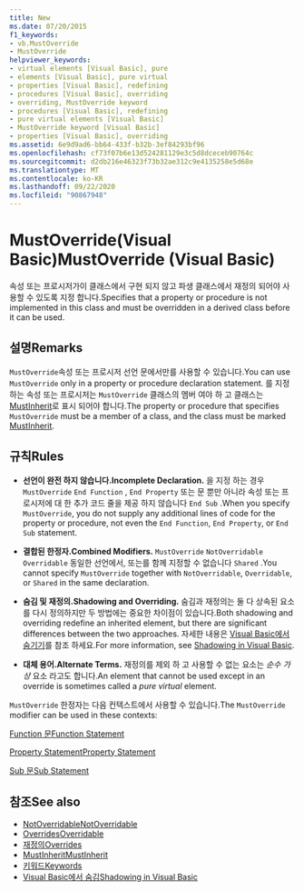 ```yaml
---
title: New
ms.date: 07/20/2015
f1_keywords:
- vb.MustOverride
- MustOverride
helpviewer_keywords:
- virtual elements [Visual Basic], pure
- elements [Visual Basic], pure virtual
- properties [Visual Basic], redefining
- procedures [Visual Basic], overriding
- overriding, MustOverride keyword
- procedures [Visual Basic], redefining
- pure virtual elements [Visual Basic]
- MustOverride keyword [Visual Basic]
- properties [Visual Basic], overriding
ms.assetid: 6e9d9ad6-bb64-433f-b32b-3ef84293bf96
ms.openlocfilehash: cf73f07b6e13d524281129e3c5d8dceceb90764c
ms.sourcegitcommit: d2db216e46323f73b32ae312c9e4135258e5d68e
ms.translationtype: MT
ms.contentlocale: ko-KR
ms.lasthandoff: 09/22/2020
ms.locfileid: "90867948"
---
```

# <a name="mustoverride-visual-basic"></a><span data-ttu-id="5aca2-102">MustOverride(Visual Basic)</span><span class="sxs-lookup"><span data-stu-id="5aca2-102">MustOverride (Visual Basic)</span></span>

<span data-ttu-id="5aca2-103">속성 또는 프로시저가이 클래스에서 구현 되지 않고 파생 클래스에서 재정의 되어야 사용할 수 있도록 지정 합니다.</span><span class="sxs-lookup"><span data-stu-id="5aca2-103">Specifies that a property or procedure is not implemented in this class and must be overridden in a derived class before it can be used.</span></span>  
  
## <a name="remarks"></a><span data-ttu-id="5aca2-104">설명</span><span class="sxs-lookup"><span data-stu-id="5aca2-104">Remarks</span></span>  

 <span data-ttu-id="5aca2-105">`MustOverride`속성 또는 프로시저 선언 문에서만를 사용할 수 있습니다.</span><span class="sxs-lookup"><span data-stu-id="5aca2-105">You can use `MustOverride` only in a property or procedure declaration statement.</span></span> <span data-ttu-id="5aca2-106">를 지정 하는 속성 또는 프로시저는 `MustOverride` 클래스의 멤버 여야 하 고 클래스는 [MustInherit](mustinherit.md)로 표시 되어야 합니다.</span><span class="sxs-lookup"><span data-stu-id="5aca2-106">The property or procedure that specifies `MustOverride` must be a member of a class, and the class must be marked [MustInherit](mustinherit.md).</span></span>  
  
## <a name="rules"></a><span data-ttu-id="5aca2-107">규칙</span><span class="sxs-lookup"><span data-stu-id="5aca2-107">Rules</span></span>  
  
- <span data-ttu-id="5aca2-108">**선언이 완전 하지 않습니다.**</span><span class="sxs-lookup"><span data-stu-id="5aca2-108">**Incomplete Declaration.**</span></span> <span data-ttu-id="5aca2-109">을 지정 하는 경우 `MustOverride` `End Function` , `End Property` 또는 문 뿐만 아니라 속성 또는 프로시저에 대 한 추가 코드 줄을 제공 하지 않습니다 `End Sub` .</span><span class="sxs-lookup"><span data-stu-id="5aca2-109">When you specify `MustOverride`, you do not supply any additional lines of code for the property or procedure, not even the `End Function`, `End Property`, or `End Sub` statement.</span></span>  
  
- <span data-ttu-id="5aca2-110">**결합된 한정자.**</span><span class="sxs-lookup"><span data-stu-id="5aca2-110">**Combined Modifiers.**</span></span> <span data-ttu-id="5aca2-111">`MustOverride` `NotOverridable` `Overridable` 동일한 선언에서, 또는를 함께 지정할 수 없습니다 `Shared` .</span><span class="sxs-lookup"><span data-stu-id="5aca2-111">You cannot specify `MustOverride` together with `NotOverridable`, `Overridable`, or `Shared` in the same declaration.</span></span>  
  
- <span data-ttu-id="5aca2-112">**숨김 및 재정의.**</span><span class="sxs-lookup"><span data-stu-id="5aca2-112">**Shadowing and Overriding.**</span></span> <span data-ttu-id="5aca2-113">숨김과 재정의는 둘 다 상속된 요소를 다시 정의하지만 두 방법에는 중요한 차이점이 있습니다.</span><span class="sxs-lookup"><span data-stu-id="5aca2-113">Both shadowing and overriding redefine an inherited element, but there are significant differences between the two approaches.</span></span> <span data-ttu-id="5aca2-114">자세한 내용은 [Visual Basic에서 숨기기](../../programming-guide/language-features/declared-elements/shadowing.md)를 참조 하세요.</span><span class="sxs-lookup"><span data-stu-id="5aca2-114">For more information, see [Shadowing in Visual Basic](../../programming-guide/language-features/declared-elements/shadowing.md).</span></span>  
  
- <span data-ttu-id="5aca2-115">**대체 용어.**</span><span class="sxs-lookup"><span data-stu-id="5aca2-115">**Alternate Terms.**</span></span> <span data-ttu-id="5aca2-116">재정의를 제외 하 고 사용할 수 없는 요소는 *순수 가상* 요소 라고도 합니다.</span><span class="sxs-lookup"><span data-stu-id="5aca2-116">An element that cannot be used except in an override is sometimes called a *pure virtual* element.</span></span>  
  
 <span data-ttu-id="5aca2-117">`MustOverride` 한정자는 다음 컨텍스트에서 사용할 수 있습니다.</span><span class="sxs-lookup"><span data-stu-id="5aca2-117">The `MustOverride` modifier can be used in these contexts:</span></span>  
  
 [<span data-ttu-id="5aca2-118">Function 문</span><span class="sxs-lookup"><span data-stu-id="5aca2-118">Function Statement</span></span>](../statements/function-statement.md)  
  
 [<span data-ttu-id="5aca2-119">Property Statement</span><span class="sxs-lookup"><span data-stu-id="5aca2-119">Property Statement</span></span>](../statements/property-statement.md)  
  
 [<span data-ttu-id="5aca2-120">Sub 문</span><span class="sxs-lookup"><span data-stu-id="5aca2-120">Sub Statement</span></span>](../statements/sub-statement.md)  
  
## <a name="see-also"></a><span data-ttu-id="5aca2-121">참조</span><span class="sxs-lookup"><span data-stu-id="5aca2-121">See also</span></span>

- [<span data-ttu-id="5aca2-122">NotOverridable</span><span class="sxs-lookup"><span data-stu-id="5aca2-122">NotOverridable</span></span>](notoverridable.md)
- [<span data-ttu-id="5aca2-123">Overrides</span><span class="sxs-lookup"><span data-stu-id="5aca2-123">Overridable</span></span>](overridable.md)
- [<span data-ttu-id="5aca2-124">재정의</span><span class="sxs-lookup"><span data-stu-id="5aca2-124">Overrides</span></span>](overrides.md)
- [<span data-ttu-id="5aca2-125">MustInherit</span><span class="sxs-lookup"><span data-stu-id="5aca2-125">MustInherit</span></span>](mustinherit.md)
- [<span data-ttu-id="5aca2-126">키워드</span><span class="sxs-lookup"><span data-stu-id="5aca2-126">Keywords</span></span>](../keywords/index.md)
- [<span data-ttu-id="5aca2-127">Visual Basic에서 숨김</span><span class="sxs-lookup"><span data-stu-id="5aca2-127">Shadowing in Visual Basic</span></span>](../../programming-guide/language-features/declared-elements/shadowing.md)
